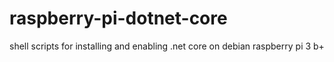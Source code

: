 # raspberry-pi-dotnet-core
shell scripts for installing and enabling .net core on debian raspberry pi 3 b+

